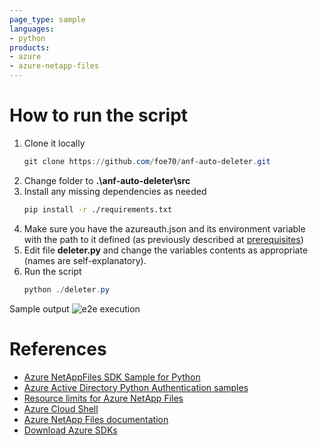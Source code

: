 ```yaml
---
page_type: sample
languages:
- python
products:
- azure
- azure-netapp-files
---
```

# How to run the script

1. Clone it locally
    ```powershell
    git clone https://github.com/foe70/anf-auto-deleter.git
    ```
2. Change folder to **.\anf-auto-deleter\src**
3. Install any missing dependencies as needed
    ```bash
    pip install -r ./requirements.txt
    ```
4. Make sure you have the azureauth.json and its environment variable with the path to it defined (as previously described at [prerequisites](https://docs.microsoft.com/en-us/samples/azure-samples/netappfiles-python-sdk-sample/azure-netappfiles-sdk-sample-for-python/))
5. Edit file **deleter.py** and change the variables contents as appropriate (names are self-explanatory).
6. Run the script
    ```powershell
    python ./deleter.py
    ```

Sample output
![e2e execution](./media/e2e-Python.png)

# References

- [Azure NetAppFiles SDK Sample for Python](https://docs.microsoft.com/en-us/samples/azure-samples/netappfiles-python-sdk-sample/azure-netappfiles-sdk-sample-for-python/)
- [Azure Active Directory Python Authentication samples](https://github.com/AzureAD/microsoft-authentication-library-for-python/tree/dev/sample)
- [Resource limits for Azure NetApp Files](https://docs.microsoft.com/en-us/azure/azure-netapp-files/azure-netapp-files-resource-limits)
- [Azure Cloud Shell](https://docs.microsoft.com/en-us/azure/cloud-shell/quickstart)
- [Azure NetApp Files documentation](https://docs.microsoft.com/en-us/azure/azure-netapp-files/)
- [Download Azure SDKs](https://azure.microsoft.com/downloads/) 
 
